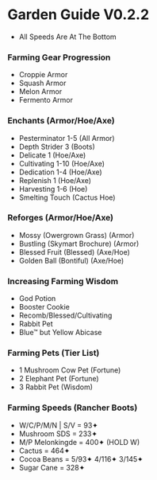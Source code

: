 # Garden Guide V0.2.2
- All Speeds Are At The Bottom

### Farming Gear Progression
- Croppie Armor
- Squash Armor
- Melon Armor
- Fermento Armor

### Enchants (Armor/Hoe/Axe)
- Pesterminator 1-5 (All Armor)
- Depth Strider 3 (Boots)
- Delicate 1 (Hoe/Axe)
- Cultivating 1-10 (Hoe/Axe)
- Dedication 1-4 (Hoe/Axe)
- Replenish 1 (Hoe/Axe)
- Harvesting 1-6 (Hoe)
- Smelting Touch (Cactus Hoe)

### Reforges (Armor/Hoe/Axe)
- Mossy (Owergrown Grass) (Armor)
- Bustling (Skymart Brochure) (Armor)
- Blessed Fruit (Blessed) (Axe/Hoe)
- Golden Ball (Bontiful) (Axe/Hoe)

### Increasing Farming Wisdom
- God Potion
- Booster Cookie
- Recomb/Blessed/Cultivating
- Rabbit Pet
- Blue™ but Yellow Abicase

### Farming Pets (Tier List)
- 1 Mushroom Cow Pet (Fortune)
- 2 Elephant Pet (Fortune)
- 3 Rabbit Pet (Wisdom)

### Farming Speeds (Rancher Boots)

- W/C/P/M/N | S/V = 93✦
- Mushroom SDS = 233✦
- M/P Melonkingde = 400✦ (HOLD W)
- Cactus = 464✦
- Cocoa Beans = 5/93✦ 4/116✦ 3/145✦
- Sugar Cane = 328✦